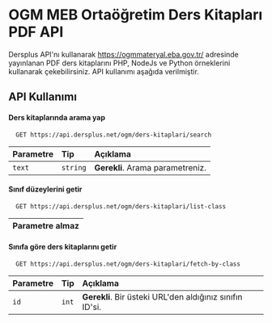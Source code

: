 
# OGM MEB Ortaöğretim Ders Kitapları PDF API

Dersplus API'nı kullanarak https://ogmmateryal.eba.gov.tr/ adresinde yayınlanan PDF ders kitaplarını PHP, NodeJs ve Python örneklerini kullanarak çekebilirsiniz. API kullanımı aşağıda verilmiştir.


## API Kullanımı

#### Ders kitaplarında arama yap

```http
  GET https://api.dersplus.net/ogm/ders-kitaplari/search
```

| Parametre | Tip     | Açıklama                |
| :-------- | :------- | :------------------------- |
| `text` | `string` | **Gerekli**. Arama parametreniz. |

#### Sınıf düzeylerini getir

```http
  GET https://api.dersplus.net/ogm/ders-kitaplari/list-class
```
| Parametre almaz |
| :-------- |

#### Sınıfa göre ders kitaplarını getir

```http
  GET https://api.dersplus.net/ogm/ders-kitaplari/fetch-by-class
```

| Parametre | Tip     | Açıklama                |
| :-------- | :------- | :------------------------- |
| `id` | `int` | **Gerekli**. Bir üsteki URL'den aldığınız sınıfın ID'si. |


